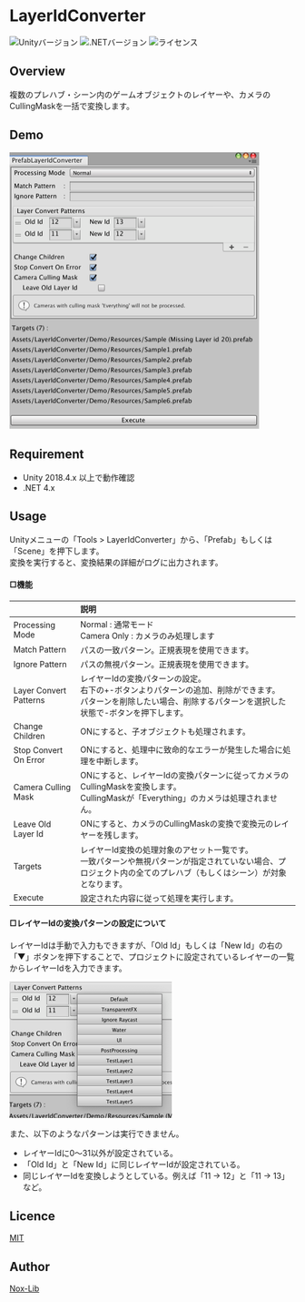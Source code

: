 # LayerIdConverter
![Unityバージョン](https://img.shields.io/badge/Unity-2018.4.23f1-blue) ![.NETバージョン](https://img.shields.io/badge/.NET-4.x-blueviolet) ![ライセンス](https://img.shields.io/github/license/Nox-Lib/LayerIdConverter)

## Overview
複数のプレハブ・シーン内のゲームオブジェクトのレイヤーや、カメラのCullingMaskを一括で変換します。

## Demo
<img src="https://github.com/Nox-Lib/LayerIdConverter/blob/master/Demo/demo1.png" width="440" height="486.5">

## Requirement
- Unity 2018.4.x 以上で動作確認
- .NET 4.x

## Usage
Unityメニューの「Tools > LayerIdConverter」から、「Prefab」もしくは「Scene」を押下します。
<br>
変換を実行すると、変換結果の詳細がログに出力されます。

#### □機能
||説明|
|:---|:---|
|Processing Mode|Normal : 通常モード<br>Camera Only : カメラのみ処理します|
|Match Pattern|パスの一致パターン。正規表現を使用できます。|
|Ignore Pattern|パスの無視パターン。正規表現を使用できます。|
|Layer Convert Patterns|レイヤーIdの変換パターンの設定。<br>右下の+-ボタンよりパターンの追加、削除ができます。<br>パターンを削除したい場合、削除するパターンを選択した状態で-ボタンを押下します。|
|Change Children|ONにすると、子オブジェクトも処理されます。|
|Stop Convert On Error|ONにすると、処理中に致命的なエラーが発生した場合に処理を中断します。|
|Camera Culling Mask|ONにすると、レイヤーIdの変換パターンに従ってカメラのCullingMaskを変換します。<br>CullingMaskが「Everything」のカメラは処理されません。|
|Leave Old Layer Id|ONにすると、カメラのCullingMaskの変換で変換元のレイヤーを残します。|
|Targets|レイヤーId変換の処理対象のアセット一覧です。<br>一致パターンや無視パターンが指定されていない場合、プロジェクト内の全てのプレハブ（もしくはシーン）が対象となります。|
|Execute|設定された内容に従って処理を実行します。|

#### □レイヤーIdの変換パターンの設定について
レイヤーIdは手動で入力もできますが、「Old Id」もしくは「New Id」の右の「▼」ボタンを押下することで、プロジェクトに設定されているレイヤーの一覧からレイヤーIdを入力できます。

<img src="https://github.com/Nox-Lib/LayerIdConverter/blob/master/Demo/demo2.png" width="286" height="240">

また、以下のようなパターンは実行できません。
- レイヤーIdに0〜31以外が設定されている。
- 「Old Id」と「New Id」に同じレイヤーIdが設定されている。
- 同じレイヤーIdを変換しようとしている。例えば「11 → 12」と「11 → 13」など。

## Licence
[MIT](https://github.com/Nox-Lib/xxx/blob/master/LICENSE)

## Author
[Nox-Lib](https://github.com/Nox-Lib)
